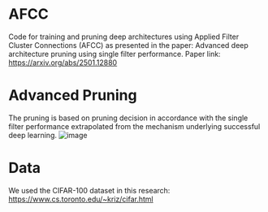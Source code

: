 # AFCC
Code for training and pruning deep architectures using Applied Filter Cluster Connections (AFCC) as presented in the paper: Advanced deep architecture pruning using single filter performance.
Paper link: https://arxiv.org/abs/2501.12880

# Advanced Pruning
The pruning is based on pruning decision in accordance with the single filter performance extrapolated from the mechanism underlying successful deep learning.
![image](https://github.com/user-attachments/assets/1e305cf3-11e8-48b4-a9ce-3454ceb031c7)


# Data
We used the CIFAR-100 dataset in this research: https://www.cs.toronto.edu/~kriz/cifar.html
